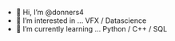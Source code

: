 - 👋 Hi, I’m @donners4
- 👀 I’m interested in ... VFX / Datascience
- 🌱 I’m currently learning ... Python / C++ / SQL
